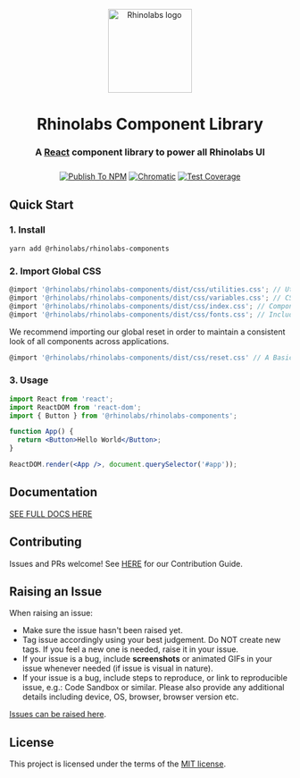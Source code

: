 <p align="center">
  <a href="https://rhinolabs.agency" rel="noopener" target="_blank"><img width="150" src="https://storage.googleapis.com/alchemy-next-prod/rhinolabs.png" alt="Rhinolabs logo"></a></p>
</p>

<h1 align="center" style="border-bottom: none;">Rhinolabs Component Library</h1>
<h3 align="center">

  A [React](https://reactjs.org/) component library to power all Rhinolabs UI

</h3>

<div align="center" style="margin-top: 25px">

  [![Publish To NPM](https://github.com/rhinolabs/rhinolabs-components/workflows/Publish%20To%20NPM/badge.svg)](https://github.com/rhinolabs/rhinolabs-components/actions?query=workflow%3A%22Publish+To+NPM%22)
  [![Chromatic](https://github.com/rhinolabs/rhinolabs-components/workflows/Chromatic/badge.svg?branch=main)](https://github.com/rhinolabs/rhinolabs-components/actions?query=workflow%3AChromatic)
  [![Test Coverage](https://api.codeclimate.com/v1/badges/e61e897623b87d91d155/test_coverage)](https://codeclimate.com/github/rhinolabs/rhinolabs-components/test_coverage)

</div>

## Quick Start

### 1. Install

`yarn add @rhinolabs/rhinolabs-components`

### 2. Import Global CSS

```jsx
@import '@rhinolabs/rhinolabs-components/dist/css/utilities.css'; // Utility classes -- REQUIRED
@import '@rhinolabs/rhinolabs-components/dist/css/variables.css'; // CSS Variables -- REQUIRED
@import '@rhinolabs/rhinolabs-components/dist/css/index.css'; // Component CSS -- REQUIRED
@import '@rhinolabs/rhinolabs-components/dist/css/fonts.css'; // Included Font files -- OPTIONAL BUT ENCOURAGED
```

We recommend importing our global reset in order to maintain a consistent
look of all components across applications.

```jsx
@import '@rhinolabs/rhinolabs-components/dist/css/reset.css' // A Basic CSS Reset -- OPTIONAL BUT ENCOURAGED.
```

### 3. Usage

```jsx
import React from 'react';
import ReactDOM from 'react-dom';
import { Button } from '@rhinolabs/rhinolabs-components';

function App() {
  return <Button>Hello World</Button>;
}

ReactDOM.render(<App />, document.querySelector('#app'));
```

## Documentation

[SEE FULL DOCS HERE](https://ux.rhinolabs.agency)

## Contributing

Issues and PRs welcome! See [HERE](https://github.com/rhinolabs/rhinolabs-components/blob/main/docs/CONTRIBUTING.md) for our Contribution Guide.

## Raising an Issue

When raising an issue:
* Make sure the issue hasn't been raised yet.
* Tag issue accordingly using your best judgement. Do NOT create new tags. If you feel a new one is needed, raise it in your issue.
* If your issue is a bug, include **screenshots** or animated GIFs in your issue whenever needed (if issue is visual in nature).
* If your issue is a bug, include steps to reproduce, or link to reproducible issue, e.g.: Code Sandbox or similar. Please also provide any additional details including device, OS, browser, browser version etc.

[Issues can be raised here](https://github.com/rhinolabs/rhinolabs-components/issues).

## License

This project is licensed under the terms of the
[MIT license](/LICENSE).
